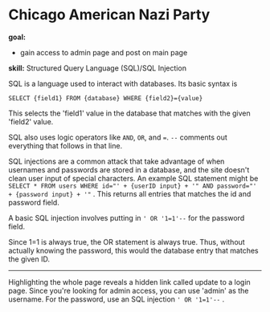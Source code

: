 # Chicago American Nazi Party

**goal:**
  - gain access to admin page and post on main page

**skill:** Structured Query Language (SQL)/SQL Injection

SQL is a language used to interact with databases. Its basic syntax is

`SELECT {field1} FROM {database} WHERE {field2}={value}`

This selects the 'field1' value in the database that matches with the given 'field2' value. 

SQL also uses logic operators like `AND`, `OR`, and `=`. `--` comments out everything that follows in that line.

SQL injections are a common attack that take advantage of when usernames and passwords are stored in a database, and the site doesn't clean user input of special characters. 
An example SQL statement might be
`SELECT * FROM users WHERE id="' + {userID input} + '" AND password="' + {password input} + '"`
. This returns all entries that matches the id and password field.

A basic SQL injection involves putting in 
`' OR '1=1'--`
for the password field.

Since 1=1 is always true, the OR statement is always true. Thus, without actually knowing the password, this would the database entry that matches the given ID.

---

Highlighting the whole page reveals a hidden link called update to a login page. Since you're looking for admin access, you can use 'admin' as the username. For the password, use an SQL injection
`' OR '1=1'--`
.
